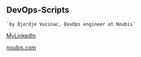 ## DevOps-Scripts

    `by Djordje Vucinac, DevOps engineer at Noubis`

[MyLinkedIn](https://www.linkedin.com/in/djordje-vucinac-b80761b9/)

[noubis.com](https://noubis.com)
